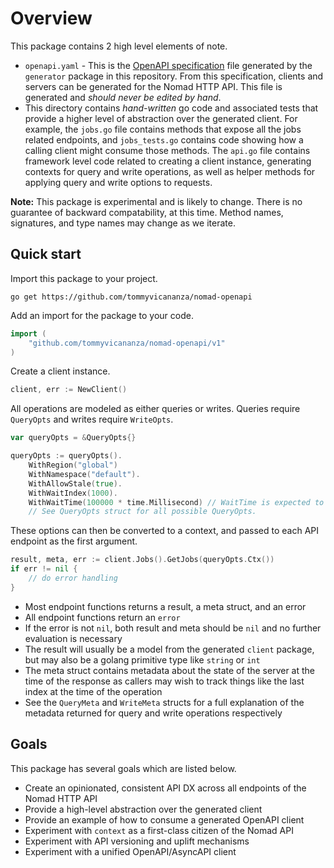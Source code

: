 # Overview

This package contains 2 high level elements of note.

- `openapi.yaml` - This is the [OpenAPI specification](https://github.com/OAI/OpenAPI-Specification)
file generated by the `generator` package in this repository. From this
specification, clients and servers can be generated for the Nomad HTTP API. This
file is generated and _should never be edited by hand_.
- This directory contains _hand-written_ go code and associated tests
that provide a higher level of abstraction over the generated client. For example,
the `jobs.go` file contains methods that expose all the jobs related endpoints, and
`jobs_tests.go` contains code showing how a calling client might consume those methods.
The `api.go` file contains framework level code related to creating a client instance,
generating contexts for query and write operations, as well as helper methods for
applying query and write options to requests.

**Note:** This package is experimental and is likely to change. There is no guarantee
of backward compatability, at this time. Method names, signatures, and type names
may change as we iterate.

## Quick start

Import this package to your project.

```shell
go get https://github.com/tommyvicananza/nomad-openapi
```

Add an import for the package to your code.

```go
import (
	"github.com/tommyvicananza/nomad-openapi/v1"
)
```

Create a client instance.

```go
client, err := NewClient()
```

All operations are modeled as either queries or writes. Queries require `QueryOpts`
and writes require `WriteOpts`.

```go
var queryOpts = &QueryOpts{}

queryOpts := queryOpts().
    WithRegion("global")
    WithNamespace("default").
    WithAllowStale(true).
    WithWaitIndex(1000).
    WithWaitTime(100000 * time.Millisecond) // WaitTime is expected to always be defined in milliseconds
    // See QueryOpts struct for all possible QueryOpts.
```

These options can then be converted to a context, and passed to each API endpoint
as the first argument.

```go
result, meta, err := client.Jobs().GetJobs(queryOpts.Ctx())
if err != nil {
	// do error handling
}
```

- Most endpoint functions returns a result, a meta struct, and an error
- All endpoint functions return an `error`
- If the error is not `nil`, both result and meta should be `nil` and no further
evaluation is necessary
- The result will usually be a model from the generated `client` package, but may also be a golang primitive type like
`string` or `int`
- The meta struct contains metadata about the state of the server at the time of
the response as callers may wish to track things like the last index at the time
of the operation
- See the `QueryMeta` and `WriteMeta` structs for a full explanation of the metadata
returned for query and write operations respectively

## Goals

This package has several goals which are listed below.

- Create an opinionated, consistent API DX across all endpoints of the Nomad HTTP API
- Provide a high-level abstraction over the generated client
- Provide an example of how to consume a generated OpenAPI client
- Experiment with `context` as a first-class citizen of the Nomad API
- Experiment with API versioning and uplift mechanisms
- Experiment with a unified OpenAPI/AsyncAPI client

